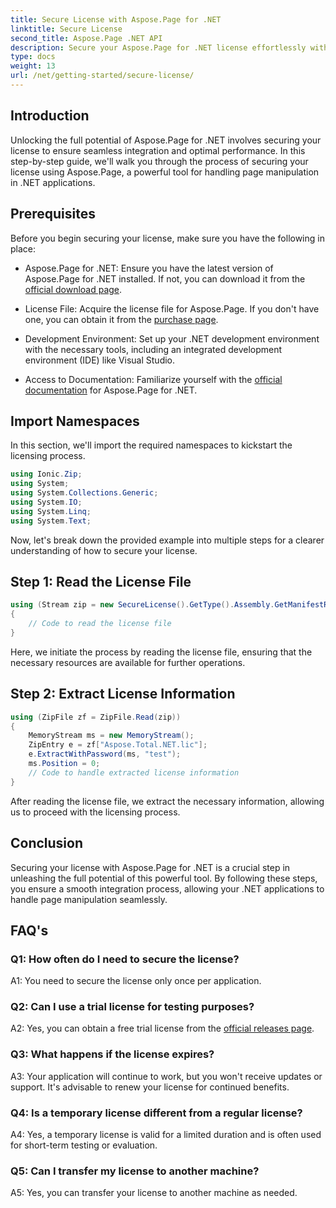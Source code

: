 ```yaml
---
title: Secure License with Aspose.Page for .NET
linktitle: Secure License
second_title: Aspose.Page .NET API
description: Secure your Aspose.Page for .NET license effortlessly with our step-by-step guide. Unlock the full potential for seamless page manipulation in your .NET applications.
type: docs
weight: 13
url: /net/getting-started/secure-license/
---
```

## Introduction

Unlocking the full potential of Aspose.Page for .NET involves securing your license to ensure seamless integration and optimal performance. In this step-by-step guide, we'll walk you through the process of securing your license using Aspose.Page, a powerful tool for handling page manipulation in .NET applications.

## Prerequisites

Before you begin securing your license, make sure you have the following in place:

- Aspose.Page for .NET: Ensure you have the latest version of Aspose.Page for .NET installed. If not, you can download it from the [official download page](https://releases.aspose.com/page/net/).

- License File: Acquire the license file for Aspose.Page. If you don't have one, you can obtain it from the [purchase page](https://purchase.aspose.com/buy).

- Development Environment: Set up your .NET development environment with the necessary tools, including an integrated development environment (IDE) like Visual Studio.

- Access to Documentation: Familiarize yourself with the [official documentation](https://reference.aspose.com/page/net/) for Aspose.Page for .NET.

## Import Namespaces

In this section, we'll import the required namespaces to kickstart the licensing process.


```csharp
using Ionic.Zip;
using System;
using System.Collections.Generic;
using System.IO;
using System.Linq;
using System.Text;
```

Now, let's break down the provided example into multiple steps for a clearer understanding of how to secure your license.

## Step 1: Read the License File

```csharp
using (Stream zip = new SecureLicense().GetType().Assembly.GetManifestResourceStream("Aspose.Total.NET.lic.zip"))
{
    // Code to read the license file
}
```

Here, we initiate the process by reading the license file, ensuring that the necessary resources are available for further operations.

## Step 2: Extract License Information

```csharp
using (ZipFile zf = ZipFile.Read(zip))
{
    MemoryStream ms = new MemoryStream();
    ZipEntry e = zf["Aspose.Total.NET.lic"];
    e.ExtractWithPassword(ms, "test");
    ms.Position = 0;
    // Code to handle extracted license information
}
```

After reading the license file, we extract the necessary information, allowing us to proceed with the licensing process.

## Conclusion

Securing your license with Aspose.Page for .NET is a crucial step in unleashing the full potential of this powerful tool. By following these steps, you ensure a smooth integration process, allowing your .NET applications to handle page manipulation seamlessly.

## FAQ's

### Q1: How often do I need to secure the license?

A1: You need to secure the license only once per application.

### Q2: Can I use a trial license for testing purposes?

A2: Yes, you can obtain a free trial license from the [official releases page](https://releases.aspose.com/).

### Q3: What happens if the license expires?

A3: Your application will continue to work, but you won't receive updates or support. It's advisable to renew your license for continued benefits.

### Q4: Is a temporary license different from a regular license?

A4: Yes, a temporary license is valid for a limited duration and is often used for short-term testing or evaluation.

### Q5: Can I transfer my license to another machine?

A5: Yes, you can transfer your license to another machine as needed.
